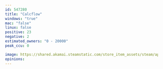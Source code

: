 ```yaml
---
id: 547280
title: "Calcflow"
windows: "true"
mac: "false"
linux: false
positive: 23
negative: 2
estimated_owners: "0 - 20000"
peak_ccu: 0

image: https://shared.akamai.steamstatic.com/store_item_assets/steam/apps/547280/header.jpg?t=1544590222
opinions:
---
```

